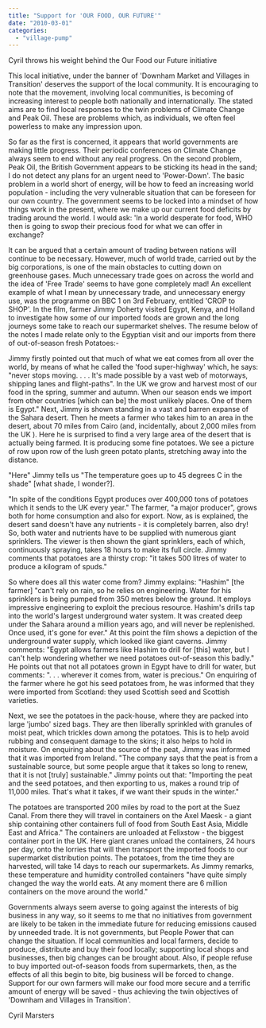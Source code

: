```yaml
---
title: "Support for 'OUR FOOD, OUR FUTURE'"
date: "2010-03-01"
categories: 
  - "village-pump"
---
```


Cyril throws his weight behind the Our Food our Future initiative

This local initiative, under the banner of 'Downham Market and Villages in Transition' deserves the support of the local community. It is encouraging to note that the movement, involving local communities, is becoming of increasing interest to people both nationally and internationally. The stated aims are to find local responses to the twin problems of Climate Change and Peak Oil. These are problems which, as individuals, we often feel powerless to make any impression upon.

So far as the first is concerned, it appears that world governments are making little progress. Their periodic conferences on Climate Change always seem to end without any real progress. On the second problem, Peak Oil, the British Government appears to be sticking its head in the sand; I do not detect any plans for an urgent need to 'Power-Down'. The basic problem in a world short of energy, will be how to feed an increasing world population - including the very vulnerable situation that can be foreseen for our own country. The government seems to be locked into a mindset of how things work in the present, where we make up our current food deficits by trading around the world. I would ask: 'In a world desperate for food, WHO then is going to swop their precious food for what we can offer in exchange?

It can be argued that a certain amount of trading between nations will continue to be necessary. However, much of world trade, carried out by the big corporations, is one of the main obstacles to cutting down on greenhouse gases. Much unnecessary trade goes on across the world and the idea of 'Free Trade' seems to have gone completely mad! An excellent example of what I mean by unnecessary trade, and unnecessary energy use, was the programme on BBC 1 on 3rd February, entitled 'CROP to SHOP'. In the film, farmer Jimmy Doherty visited Egypt, Kenya, and Holland to investigate how some of our imported foods are grown and the long journeys some take to reach our supermarket shelves. The resume below of the notes I made relate only to the Egyptian visit and our imports from there of out-of-season fresh Potatoes:-

Jimmy firstly pointed out that much of what we eat comes from all over the world, by means of what he called the 'food super-highway' which, he says: "never stops moving. . . . It's made possible by a vast web of motorways, shipping lanes and flight-paths". In the UK we grow and harvest most of our food in the spring, summer and autumn. When our season ends we import from other countries \[which can be\] the most unlikely places. One of them is Egypt." Next, Jimmy is shown standing in a vast and barren expanse of the Sahara desert. Then he meets a farmer who takes him to an area in the desert, about 70 miles from Cairo (and, incidentally, about 2,000 miles from the UK ). Here he is surprised to find a very large area of the desert that is actually being farmed. It is producing some fine potatoes. We see a picture of row upon row of the lush green potato plants, stretching away into the distance.

"Here" Jimmy tells us "The temperature goes up to 45 degrees C in the shade" \[what shade, I wonder?\].

"In spite of the conditions Egypt produces over 400,000 tons of potatoes which it sends to the UK every year." The farmer, "a major producer", grows both for home consumption and also for export. Now, as is explained, the desert sand doesn't have any nutrients - it is completely barren, also dry! So, both water and nutrients have to be supplied with numerous giant sprinklers. The viewer is then shown the giant sprinklers, each of which, continuously spraying, takes 18 hours to make its full circle. Jimmy comments that potatoes are a thirsty crop: "it takes 500 litres of water to produce a kilogram of spuds."

So where does all this water come from? Jimmy explains: "Hashim" \[the farmer\] "can't rely on rain, so he relies on engineering. Water for his sprinklers is being pumped from 350 metres below the ground. It employs impressive engineering to exploit the precious resource. Hashim's drills tap into the world's largest underground water system. It was created deep under the Sahara around a million years ago, and will never be replenished. Once used, it's gone for ever." At this point the film shows a depiction of the underground water supply, which looked like giant caverns. Jimmy comments: "Egypt allows farmers like Hashim to drill for \[this\] water, but I can't help wondering whether we need potatoes out-of-season this badly." He points out that not all potatoes grown in Egypt have to drill for water, but comments: ". . . wherever it comes from, water is precious." On enquiring of the farmer where he got his seed potatoes from, he was informed that they were imported from Scotland: they used Scottish seed and Scottish varieties.

Next, we see the potatoes in the pack-house, where they are packed into large 'jumbo' sized bags. They are then liberally sprinkled with granules of moist peat, which trickles down among the potatoes. This is to help avoid rubbing and consequent damage to the skins; it also helps to hold in moisture. On enquiring about the source of the peat, Jimmy was informed that it was imported from Ireland. "The company says that the peat is from a sustainable source, but some people argue that it takes so long to renew, that it is not \[truly\] sustainable." Jimmy points out that: "Importing the peat and the seed potatoes, and then exporting to us, makes a round trip of 11,000 miles. That's what it takes, if we want their spuds in the winter."

The potatoes are transported 200 miles by road to the port at the Suez Canal. From there they will travel in containers on the Axel Maesk - a giant ship containing other containers full of food from South East Asia, Middle East and Africa." The containers are unloaded at Felixstow - the biggest container port in the UK. Here giant cranes unload the containers, 24 hours per day, onto the lorries that will then transport the imported foods to our supermarket distribution points. The potatoes, from the time they are harvested, will take 14 days to reach our supermarkets. As Jimmy remarks, these temperature and humidity controlled containers "have quite simply changed the way the world eats. At any moment there are 6 million containers on the move around the world."

Governments always seem averse to going against the interests of big business in any way, so it seems to me that no initiatives from government are likely to be taken in the immediate future for reducing emissions caused by unneeded trade. It is not governments, but People Power that can change the situation. If local communities and local farmers, decide to produce, distribute and buy their food locally; supporting local shops and businesses, then big changes can be brought about. Also, if people refuse to buy imported out-of-season foods from supermarkets, then, as the effects of all this begin to bite, big business will be forced to change. Support for our own farmers will make our food more secure and a terrific amount of energy will be saved - thus achieving the twin objectives of 'Downham and Villages in Transition'.

Cyril Marsters
